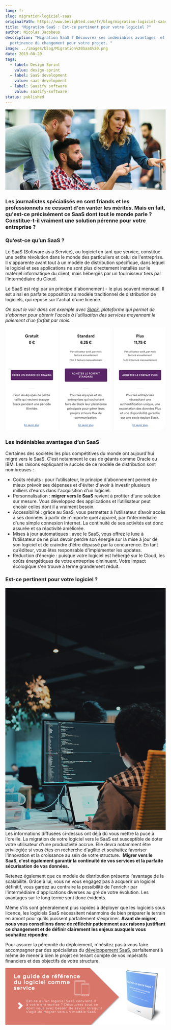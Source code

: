 ```yaml
---
lang: fr
slug: migration-logiciel-saas
originalPath: https://www.belighted.com/fr/blog/migration-logiciel-saas
title: "Migration SaaS : Est-ce pertinent pour votre logiciel ?"
author: Nicolas Jacobeus
description: "Migration SaaS ? Découvrez ses indéniables avantages  et la
  pertinence du changement pour votre projet. "
image: ../images/blog/Migration%20SaaS%20.png
date: 2019-08-20
tags:
  - label: Design Sprint
    value: design-sprint
  - label: SaaS development
    value: saas-development
  - label: Saasify software
    value: saasify-software
status: published
---
```

![Migration SaaS](/content/images/legacy/boeVdlBIUdk0MyDRTbMhi.png)

### Les journalistes spécialisés en sont friands et les professionnels ne cessent d'en vanter les mérites. Mais en fait, qu'est-ce précisément ce SaaS dont tout le monde parle ? Constitue-t-il vraiment une solution pérenne pour votre entreprise ? 

### **Qu’est-ce qu’un SaaS ?**

Le SaaS (Software as a Service), ou logiciel en tant que service, constitue une petite révolution dans le monde des particuliers et celui de l'entreprise. Il s'apparente avant tout à un modèle de distribution spécifique, dans lequel le logiciel et ses applications ne sont plus directement installés sur le matériel informatique du client, mais hébergés par un fournisseur tiers par l'intermédiaire du Cloud. 

Le SaaS est régi par un principe d'abonnement - le plus souvent mensuel. Il est ainsi en parfaite opposition au modèle traditionnel de distribution de logiciels, qui repose sur l'achat d'une licence.

_On peut le voir dans cet exemple avec [Slack](https://www.slack.com), plateforme qui permet de s'abonner pour obtenir l'accès à l'utilisation des services moyennant le paiement d'un forfait par mois._

![Migration SaaS - abonnement](/content/images/legacy/3kMmC3cCy2cj6gU1l_nCt.png)

### **Les indéniables avantages d’un SaaS**

Certaines des sociétés les plus compétitives du monde ont aujourd'hui migré vers le SaaS. C'est notamment le cas de géants comme Oracle ou IBM. Les raisons expliquant le succès de ce modèle de distribution sont nombreuses :

*   Coûts réduits : pour l’utilisateur, le principe d'abonnement permet de mieux prévoir ses dépenses et d'éviter d'avoir à investir plusieurs milliers d'euros dans l'acquisition d'un logiciel. 
*   Personnalisation : **migrer vers le SaaS** revient à profiter d'une solution sur mesure. Vous développez des applications et l’utilisateur peut choisir celles dont il a vraiment besoin.
*   Accessibilité : grâce au SaaS, vous permettez à l’utilisateur d’avoir accès à ses données à partir de n'importe quel appareil, par l'intermédiaire d'une simple connexion Internet. La continuité de ses activités est donc assurée et sa réactivité améliorée.
*   Mises à jour automatiques : avec le SaaS, vous offrez le luxe à l’utilisateur de ne plus devoir perdre son énergie sur la mise à jour de son logiciel et de craindre d'être dépassé par la concurrence. En tant qu’éditeur, vous êtes responsable d'implémenter les updates.
*   Réduction d’énergie : puisque votre logiciel est hébergé sur le Cloud, les coûts énergétiques de votre entreprise diminuent. Votre impact écologique s'en trouve à terme grandement réduit.

### **Est-ce pertinent pour votre logiciel ?**

![Migration SaaS - scalabilité](/content/images/legacy/dIk2xjRT-auyRLIOAyJz6.jpg)Les informations diffusées ci-dessus ont déjà dû vous mettre la puce à l'oreille. La migration de votre logiciel vers le SaaS est susceptible de doter votre utilisateur d'une productivité accrue. Elle devra notamment être privilégiée si vous êtes en recherche d'agilité et souhaitez favoriser l'innovation et la croissance au sein de votre structure.  **Migrer vers le SaaS, c'est également garantir la continuité de vos services et la parfaite sécurisation de vos données.** 

Retenez également que ce modèle de distribution présente l'avantage de la scalabilité. Grâce à lui, vous ne vous engagez pas à acquérir un logiciel définitif, vous gardez au contraire la possibilité de l'enrichir par l'intermédiaire d'applications diverses au gré de votre évolution. Les avantages sur le long terme sont donc évidents. 

Même s'ils sont généralement plus rapides à déployer que les logiciels sous licence, les logiciels SaaS nécessitent néanmoins de bien préparer le terrain en amont pour qu'ils puissent parfaitement s'exprimer. **Avant de migrer, nous vous conseillons donc de réfléchir patiemment aux raisons justifiant ce changement et de définir clairement les enjeux auxquels vous souhaitez répondre**.

Pour assurer la pérennité du déploiement, n'hésitez pas à vous faire accompagner par des spécialistes du [développement SaaS](/fr/a-propos), parfaitement à même de mener à bien le projet en tenant compte de vos impératifs financiers et des objectifs de votre structure.

[![Nouveau call-to-action](/content/images/legacy/Htz_P1iMXy1bwRoC6u7Xy.png)](https://cta-redirect.hubspot.com/cta/redirect/1684659/efa19144-ba00-4802-bd26-7c27dbad25ab)